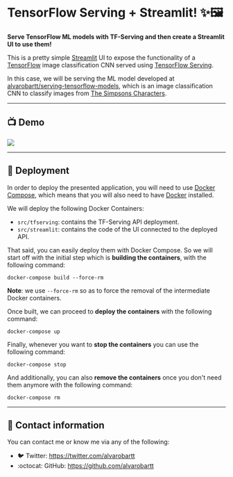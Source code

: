 # TensorFlow Serving + Streamlit! :sparkles::framed_picture:

__Serve TensorFlow ML models with TF-Serving and then create a Streamlit UI to use them!__

This is a pretty simple [Streamlit](https://www.streamlit.io/) UI to expose the functionality
of a [TensorFlow](https://www.tensorflow.org/) image classification CNN served using 
[TensorFlow Serving](https://www.tensorflow.org/tfx/guide/serving).

In this case, we will be serving the ML model developed at 
[alvarobartt/serving-tensorflow-models](https://github.com/alvarobartt/serving-tensorflow-models), which
is an image classification CNN to classify images from 
[The Simpsons Characters](https://www.kaggle.com/alexattia/the-simpsons-characters-dataset).

---

## :tv: Demo

![](ui-demo.gif)

---

## :whale2: Deployment

In order to deploy the presented application, you will need to use [Docker Compose](https://docs.docker.com/compose/),
which means that you will also need to have [Docker](https://www.docker.com/) installed.

We will deploy the following Docker Containers:

- `src/tfserving`: contains the TF-Serving API deployment.
- `src/streamlit`: contains the code of the UI connected to the deployed API.

That said, you can easily deploy them with Docker Compose. So we will start off 
with the initial step which is __building the containers__, with the following command:

```
docker-compose build --force-rm
```

__Note__: we use `--force-rm` so as to force the removal of the intermediate Docker containers.

Once built, we can proceed to __deploy the containers__ with the following command:

```
docker-compose up
```

Finally, whenever you want to __stop the containers__ you can use the following command:

```
docker-compose stop
```

And additionally, you can also __remove the containers__ once you don't need them anymore with 
the following command:

```
docker-compose rm
```

---

## :book: Contact information

You can contact me or know me via any of the following:

- :bird: Twitter: https://twitter.com/alvarobartt
- :octocat: GitHub: https://github.com/alvarobartt
